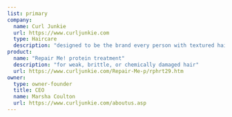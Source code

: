 ```yaml
---
list: primary
company:
  name: Curl Junkie
  url: https://www.curljunkie.com
  type: Haircare
  description: "designed to be the brand every person with textured hair can’t live without"
product:
  name: "Repair Me! protein treatment"
  description: "for weak, brittle, or chemically damaged hair"
  url: https://www.curljunkie.com/Repair-Me-p/rphrt29.htm
owner:
  type: owner-founder
  title: CEO
  name: Marsha Coulton
  url: https://www.curljunkie.com/aboutus.asp
---
```

